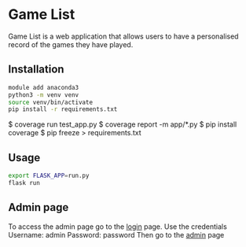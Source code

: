 # Game List
Game List is a web application that allows users to have a personalised record of the games they have played.

## Installation
```bash
module add anaconda3
python3 -m venv venv
source venv/bin/activate
pip install -r requirements.txt 
```

$ coverage run test_app.py 
$ coverage report -m app/*.py
$ pip install coverage
$ pip freeze > requirements.txt

## Usage
```bash
export FLASK_APP=run.py
flask run
```

## Admin page
To access the admin page go to the [login](http://localhost:5000/login/) page.
Use the credentials
Username: admin
Password: password
Then go to the [admin](http://localhost:5000/admin/) page


